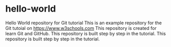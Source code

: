 # hello-world
Hello World repository for Git tutorial
This is an example repository for the Git tutoial on https://www.w3schools.com
This repository is created for learn Git and GitHub.
This repository is built step by step in the tutorial.
This repository is built step by step in the tutorial.
